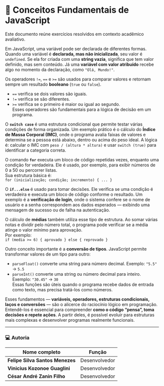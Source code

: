 # 🧠 Conceitos Fundamentais de JavaScript

Este documento reúne exercícios resolvidos em contexto acadêmico avaliativo.

Em JavaScript, uma variável pode ser declarada de diferentes formas. Quando uma variável é **declarada, mas não inicializada**, seu valor é `undefined`. Se ela for criada com uma **string vazia**, significa que tem valor definido, mas sem conteúdo. Já uma **variável com valor atribuído** recebe algo no momento da declaração, como `"Olá, Mundo!"`.

Os operadores `!=`, `==` e `>=` são usados para comparar valores e retornam sempre um resultado **booleano** (`true` ou `false`).  
- `==` verifica se dois valores são iguais.  
- `!=` verifica se são diferentes.  
- `>=` verifica se o primeiro é maior ou igual ao segundo.  
Esses operadores são fundamentais para a lógica de decisão em um programa.

O **`switch case`** é uma estrutura condicional que permite testar várias condições de forma organizada. Um exemplo prático é o cálculo do **Índice de Massa Corporal (IMC)**, onde o programa avalia faixas de valores e determina se a pessoa está abaixo, dentro ou acima do peso ideal. A lógica é: calcular o IMC com `peso / (altura * altura)` e usar `switch (true)` para identificar a categoria correta.

O comando **`for`** executa um bloco de código repetidas vezes, enquanto uma condição for verdadeira. Ele é usado, por exemplo, para exibir números de 0 a 50 ou percorrer listas.  
Sua estrutura básica é:  
`for (inicialização; condição; incremento) { ... }`

O **`if...else`** é usado para tomar decisões. Ele verifica se uma condição é verdadeira e executa um bloco de código conforme o resultado. Um exemplo é a **verificação de login**, onde o sistema confere se o nome de usuário e a senha correspondem aos dados esperados — exibindo uma mensagem de sucesso ou de falha na autenticação.

O cálculo de **médias** também utiliza esse tipo de estrutura. Ao somar várias notas e dividir pelo número total, o programa pode verificar se a média atinge o valor mínimo para aprovação.  
Por exemplo:  
`if (media >= 6) { aprovado } else { reprovado }`

Outro conceito importante é a **conversão de tipos**. JavaScript permite transformar valores de um tipo para outro:  
- `parseFloat()` converte uma string para número decimal. Exemplo: `"5.5"` → `5.5`  
- `parseInt()` converte uma string ou número decimal para inteiro. Exemplo: `"30.45"` → `30`  
Essas funções são úteis quando o programa recebe dados de entrada como texto, mas precisa tratá-los como números.

Esses fundamentos — **variáveis, operadores, estruturas condicionais, laços e conversões** — são o alicerce do raciocínio lógico em programação. Entendê-los é essencial para compreender **como o código “pensa”, toma decisões e repete ações**. A partir deles, é possível evoluir para estruturas mais complexas e desenvolver programas realmente funcionais.

---

### 💻 Autoria

| Nome completo                   | Função           |
|----------------------------------|------------------|
| **Felipe Silva Santos Menezes**  | Desenvolvedor    |
| **Vinicius Kozonoe Guaglini**    | Desenvolvedor    |
| **César André Zanin Filho**      | Desenvolvedor    |

